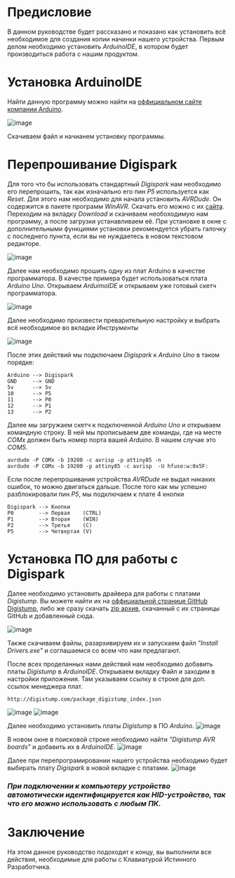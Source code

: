 # Предисловие

В данном руководстве будет рассказано и показано как установить всё необходимое для создания копии начинки нашего устройства.
Первым делом необходимо установить *ArduinoIDE*, в котором будет производиться работа с нашим продуктом.

# Установка ArduinoIDE

Найти данную программу можно найти на [оффициальном сайте компании Arduino](https://www.arduino.cc/en/software).

![image](https://user-images.githubusercontent.com/102234463/166157753-82178e8b-a5e1-4c4c-9113-2db8609e7b74.png)

Скачиваем файл и начианем установку программы.

# Перепрошивание Digispark

Для того что бы использовать стандартный *Digispark* нам необходимо его перепрошить, так как изначально его пин *P5* используется как *Reset*.
Для этого нам необходимо для начала установить *AVRDude*. Он содержится в пакете программ *WinAVR*. Скачать его можно с их [сайта](http://winavr.sourceforge.net/index.html). Переходим на вкладку *Download* и скачиваем необоходимую нам программу, а после загрузки устанавливаем её.
При установке в окне с дополнительными функциями установки рекомендуется убрать галочку с последнего пункта, если вы не нуждаетесь в новом текстовом редакторе.

![image](https://user-images.githubusercontent.com/102234463/166182229-03588ff5-6582-4827-a518-08880f638cf6.png)

Далее нам необходимо прошить одну из плат Arduino в качестве программатора. В качестве примера будет использоваться плата *Arduino Uno*.
Открываем *ArduimoIDE* и открываем уже готовый скетч программатора.

![image](https://user-images.githubusercontent.com/102234463/166183391-2d240e96-6c54-42f9-b889-5cd9acc0e34f.png)

Далее необходимо произвести преварительную настройку и выбрать всё необходимое во вкладке *Инструменты*

![image](https://user-images.githubusercontent.com/102234463/166183982-c10da803-119d-41c0-839b-1e8adfe63fa3.png)

После этих действий мы подключаем *Digispark* к *Arduino Uno* в таком порядке:

    Arduino --> Digispark 
    GND     --> GND
    5v      --> 5v
    10      --> P5
    11      --> P0
    12      --> P1
    13      --> P2

Далее мы загружаем скетч к подключенной *Arduino Uno* и открываем командную строку.
В ней мы прописываем две команды, где на месте *COMx* должен быть номер порта вашей *Arduino*. В нашем случае это *COM5*.

    avrdude -P COMx -b 19200 -c avrisp -p attiny85 -n
    avrdude -P COMx -b 19200 -p attiny85 -c avrisp  -U hfuse:w:0x5F:

Если после перепрошивания устройства *AVRDude* не выдал никаких ошибок, то можно двигаться дальше.
После того как мы успешно разблокировали пин *P5*, мы подключаем к плате 4 кнопки

    Digispark --> Кнопки
    P0        --> Первая    (CTRL)
    P1        --> Вторая    (WIN)
    P2        --> Третья    (C)
    P5        --> Четвертая (V)

# Установка ПО для работы с Digispark

Далее необходимо установить драйвера для работы с платами *Digistump*.
Вы можете найти их на [оффициальной странице GitHub Digistump](https://github.com/digistump/DigistumpArduino/releases), либо же сразу скачать [zip архив](https://github.com/syrovezhko/developer-keyboard/files/8599401/Digistump.Drivers.zip), скачанный с их страницы GitHub и добавленный сюда.

![image](https://user-images.githubusercontent.com/102234463/166157907-c6353381-e389-466a-91b8-7fc6beb389b9.png)

Также скачиваем файлы, разархивируем их и запускаем файл *"Install Drivers.exe"* и соглашаемся со всем что нам предлагают.

После всех проделанных нами действий нам необходимо добавить платы *Digistump* в *ArduinoIDE*.
Открываем вкладку Файл и заходим в настройки приложения. Там указываем ссылку в строке для доп. ссылок менеджера плат.

    http://digistump.com/package_digistump_index.json

![image](https://user-images.githubusercontent.com/102234463/166158270-bdd50854-a0db-421d-8b55-4f489ececadc.png)
![image](https://user-images.githubusercontent.com/102234463/166158395-d66af0d3-269b-442f-b805-67cbd09cbf74.png)

Далее необходимо установить платы *Digistump* в ПО *Arduino*.
![image](https://user-images.githubusercontent.com/102234463/166158639-11ce110c-5e59-44f6-91e4-255c234bd00c.png)

В новом окне в поисковой строке необходимо найти *"Digistump AVR boards"* и добавить их в *ArduinoIDE*.
![image](https://user-images.githubusercontent.com/102234463/166158708-80052682-5223-47d1-917f-e57de0e9aef3.png)

Далее при перепрограмировании нашего устройства необходимо будет выбирать плату *Digispark* в новой вкладке с платами.
![image](https://user-images.githubusercontent.com/102234463/166158847-3de4d9da-c890-4738-ac5e-dc8615075472.png)

### *При подключении к компьютеру устройство автомотически идентифицируется как HID-устройство, так что его можно использовать с любым ПК.*

# Заключение

На этом данное руководство подоходит к концу, вы выполнили все действия, необходимые для работы с Клавиатурой Истинного Разработчика.
